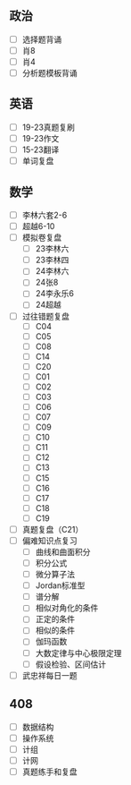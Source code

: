 
## 政治

- [ ] 选择题背诵
- [ ] 肖8
- [ ] 肖4
- [ ] 分析题模板背诵

## 英语

- [ ] 19-23真题复刷
- [ ] 19-23作文
- [ ] 15-23翻译
- [ ] 单词复盘

## 数学

- [ ] 李林六套2-6
- [ ] 超越6-10
- [ ] 模拟卷复盘
	- [ ] 23李林六
	- [ ] 23李林四
	- [ ] 24李林六
	- [ ] 24张8
	- [ ] 24李永乐6
	- [ ] 24超越
- [ ] 过往错题复盘
	- [ ] C04
	- [ ] C05
	- [ ] C08
	- [ ] C14
	- [ ] C20
	- [ ] C01
	- [ ] C02
	- [ ] C03
	- [ ] C06
	- [ ] C07
	- [ ] C09
	- [ ] C10
	- [ ] C11
	- [ ] C12
	- [ ] C13
	- [ ] C15
	- [ ] C16
	- [ ] C17
	- [ ] C18
	- [ ] C19
- [ ] 真题复盘（C21）
- [ ] 偏难知识点复习
	- [ ] 曲线和曲面积分
	- [ ] 积分公式
	- [ ] 微分算子法
	- [ ] Jordan标准型
	- [ ] 谱分解
	- [ ] 相似对角化的条件
	- [ ] 正定的条件
	- [ ] 相似的条件
	- [ ] 伽玛函数
	- [ ] 大数定律与中心极限定理
	- [ ] 假设检验、区间估计
- [ ] 武忠祥每日一题

## 408

- [ ] 数据结构
- [ ] 操作系统
- [ ] 计组
- [ ] 计网
- [ ] 真题练手和复盘